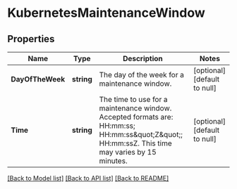 # KubernetesMaintenanceWindow

## Properties
Name | Type | Description | Notes
------------ | ------------- | ------------- | -------------
**DayOfTheWeek** | **string** | The day of the week for a maintenance window. | [optional] [default to null]
**Time** | **string** | The time to use for a maintenance window. Accepted formats are: HH:mm:ss; HH:mm:ss\&quot;Z\&quot;; HH:mm:ssZ. This time may varies by 15 minutes. | [optional] [default to null]

[[Back to Model list]](../README.md#documentation-for-models) [[Back to API list]](../README.md#documentation-for-api-endpoints) [[Back to README]](../README.md)

